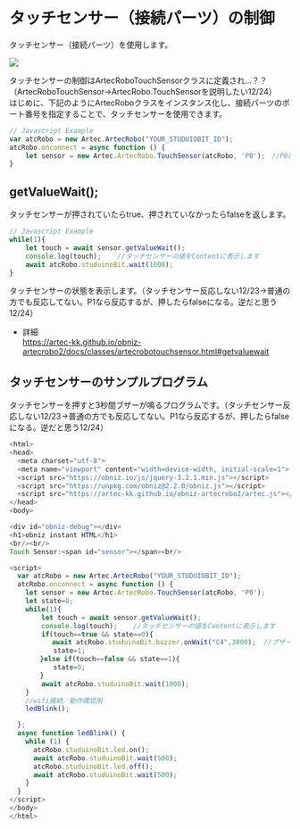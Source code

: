 
# タッチセンサー（接続パーツ）の制御
タッチセンサー（接続パーツ）を使用します。<br>

![](https://i.imgur.com/8MitG6C.jpg)


タッチセンサーの制御はArtecRoboTouchSensorクラスに定義され…？？（ArtecRoboTouchSensor→ArtecRobo.TouchSensorを説明したい12/24）</br>
はじめに、下記のようにArtecRoboクラスをインスタンス化し、接続パーツのポート番号を指定することで、タッチセンサーを使用できます。
```Javascript
// Javascript Example
var atcRobo = new Artec.ArtecRobo("YOUR_STUDUIOBIT_ID");
atcRobo.onconnect = async function () {
    let sensor = new Artec.ArtecRobo.TouchSensor(atcRobo, 'P0');　//P0にタッチセンサーを接続する場合
}
```


## getValueWait();
タッチセンサーが押されていたらtrue、押されていなかったらfalseを返します。
```Javascript
// Javascript Example
while(1){
    let touch = await sensor.getValueWait();
    console.log(touch);    //タッチセンサーの値をContentに表示します
    await atcRobo.studuinoBit.wait(1000);
}
```
タッチセンサーの状態を表示します。（タッチセンサー反応しない12/23→普通の方でも反応してない。P1なら反応するが、押したらfalseになる。逆だと思う12/24）
* 詳細<br>
https://artec-kk.github.io/obniz-artecrobo2/docs/classes/artecrobotouchsensor.html#getvaluewait

## タッチセンサーのサンプルプログラム
タッチセンサーを押すと3秒間ブザーが鳴るプログラムです。（タッチセンサー反応しない12/23→普通の方でも反応してない。P1なら反応するが、押したらfalseになる。逆だと思う12/24）
```Javascript
<html>
<head>
  <meta charset="utf-8">
  <meta name="viewport" content="width=device-width, initial-scale=1">
  <script src="https://obniz.io/js/jquery-3.2.1.min.js"></script>
  <script src="https://unpkg.com/obniz@2.2.0/obniz.js"></script>
  <script src="https://artec-kk.github.io/obniz-artecrobo2/artec.js"></script>
</head>
<body>

<div id="obniz-debug"></div>
<h1>obniz instant HTML</h1>
<br/><br/>
Touch Sensor:<span id="sensor"></span><br/>

<script>
  var atcRobo = new Artec.ArtecRobo("YOUR_STUDUIOBIT_ID");
  atcRobo.onconnect = async function () {
    let sensor = new Artec.ArtecRobo.TouchSensor(atcRobo, 'P0');
    let state=0;
    while(1){
        let touch = await sensor.getValueWait();
        console.log(touch);    //タッチセンサーの値をContentに表示します
        if(touch==true && state==0){
        　 await atcRobo.studuinoBit.buzzer.onWait("C4",3000);  //ブザーからC4の音が3秒間鳴ります
           state=1;
      　}else if(touch==false && state==1){
           state=0;
      　}
        await atcRobo.studuinoBit.wait(1000);
    }
    //wifi接続／動作確認用
    ledBlink();

  };
  async function ledBlink() {
    while (1) {
      atcRobo.studuinoBit.led.on();
      await atcRobo.studuinoBit.wait(500);
      atcRobo.studuinoBit.led.off();
      await atcRobo.studuinoBit.wait(500);
    }
  }
</script>
</body>
</html>
```




